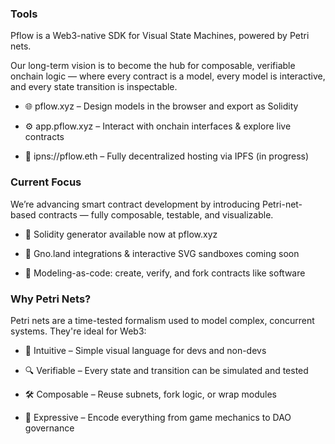 ### Tools

Pflow is a Web3-native SDK for Visual State Machines, powered by Petri nets.

Our long-term vision is to become the hub for composable, verifiable onchain logic — where every contract is a model, every model is interactive, and every state transition is inspectable.

* 🌐 pflow.xyz – Design models in the browser and export as Solidity

* ⚙️ app.pflow.xyz – Interact with onchain interfaces & explore live contracts

* 🧪 ipns://pflow.eth – Fully decentralized hosting via IPFS (in progress)

### Current Focus
We’re advancing smart contract development by introducing Petri-net-based contracts — fully composable, testable, and visualizable.

* 🔁 Solidity generator available now at pflow.xyz

* 🧩 Gno.land integrations & interactive SVG sandboxes coming soon

* 📐 Modeling-as-code: create, verify, and fork contracts like software

### Why Petri Nets?
Petri nets are a time-tested formalism used to model complex, concurrent systems. They're ideal for Web3:

* 🧠 Intuitive – Simple visual language for devs and non-devs

* 🔍 Verifiable – Every state and transition can be simulated and tested

* 🛠 Composable – Reuse subnets, fork logic, or wrap modules

* 🧬 Expressive – Encode everything from game mechanics to DAO governance
